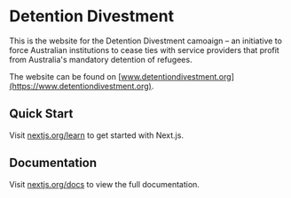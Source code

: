 # Detention Divestment
This is the website for the Detention Divestment camoaign – an initiative to force Australian institutions to cease ties with service providers that profit from Australia's mandatory detention of refugees.

The website can be found on [www.detentiondivestment.org](https://www.detentiondivestment.org).

## Quick Start
Visit [nextjs.org/learn](https://nextjs.org/learn) to get started with Next.js.

## Documentation
Visit [nextjs.org/docs](https://nextjs.org/docs) to view the full documentation.
